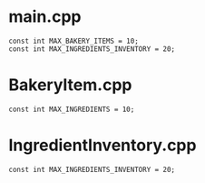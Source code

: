# main.cpp
```
const int MAX_BAKERY_ITEMS = 10;
const int MAX_INGREDIENTS_INVENTORY = 20;
```

# BakeryItem.cpp
```
const int MAX_INGREDIENTS = 10;
```

# IngredientInventory.cpp
```
const int MAX_INGREDIENTS_INVENTORY = 20;
```
